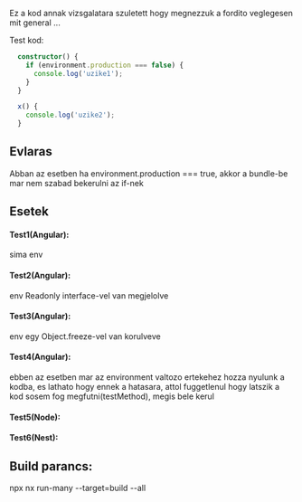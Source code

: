 Ez a kod annak vizsgalatara szuletett hogy megnezzuk a fordito veglegesen mit general ...

Test kod:

```ts
  constructor() {
    if (environment.production === false) {
      console.log('uzike1');
    }
  }

  x() {
    console.log('uzike2');
  }
```

## Evlaras

Abban az esetben ha environment.production === true, akkor a bundle-be mar nem szabad bekerulni az if-nek

## Esetek

#### Test1(Angular):

sima env

#### Test2(Angular):

env Readonly interface-vel van megjelolve

#### Test3(Angular):

env egy Object.freeze-vel van korulveve

#### Test4(Angular):

ebben az esetben mar az environment valtozo ertekehez hozza nyulunk a kodba, es lathato hogy ennek a hatasara, attol fuggetlenul hogy latszik a kod sosem fog megfutni(testMethod), megis bele kerul

#### Test5(Node):

#### Test6(Nest):

## Build parancs:

npx nx run-many --target=build --all
